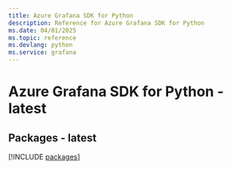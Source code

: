 ```yaml
---
title: Azure Grafana SDK for Python
description: Reference for Azure Grafana SDK for Python
ms.date: 04/01/2025
ms.topic: reference
ms.devlang: python
ms.service: grafana
---
```

# Azure Grafana SDK for Python - latest
## Packages - latest
[!INCLUDE [packages](grafana-index.md)]